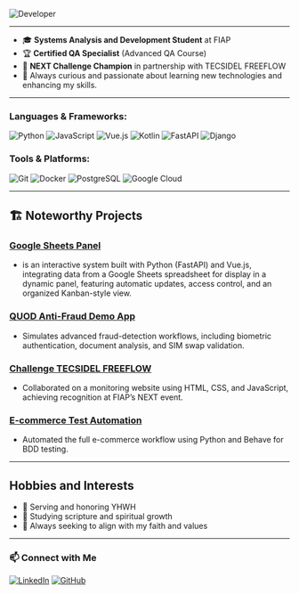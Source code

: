 ![Developer](https://media.giphy.com/media/v1.Y2lkPTc5MGI3NjExaG8yZTlvdGlybnRnYWIwMXRwaDF6ejQ5ZXR0MDRjZDFsdGFnYTU4YyZlcD12MV9naWZzX3NlYXJjaCZjdD1n/11KzOet1ElBDz2/giphy.gif)

---

- 🎓 **Systems Analysis and Development Student** at FIAP
- 🏆 **Certified QA Specialist** (Advanced QA Course)
- 🏅 **NEXT Challenge Champion** in partnership with TECSIDEL FREEFLOW
- 🌱 Always curious and passionate about learning new technologies and enhancing my skills.

---

### **Languages & Frameworks:**
![Python](https://img.shields.io/badge/Python-3776AB?style=for-the-badge&logo=python&logoColor=white)
![JavaScript](https://img.shields.io/badge/JavaScript-F7DF1E?style=for-the-badge&logo=javascript&logoColor=black)
![Vue.js](https://img.shields.io/badge/Vue.js-4FC08D?style=for-the-badge&logo=vue.js&logoColor=white)
![Kotlin](https://img.shields.io/badge/Kotlin-0095D5?style=for-the-badge&logo=kotlin&logoColor=white)
![FastAPI](https://img.shields.io/badge/FastAPI-009688?style=for-the-badge&logo=fastapi&logoColor=white)
![Django](https://img.shields.io/badge/Django-092E20?style=for-the-badge&logo=django&logoColor=white)

### **Tools & Platforms:**
![Git](https://img.shields.io/badge/Git-F05032?style=for-the-badge&logo=git&logoColor=white)
![Docker](https://img.shields.io/badge/Docker-2496ED?style=for-the-badge&logo=docker&logoColor=white)
![PostgreSQL](https://img.shields.io/badge/PostgreSQL-336791?style=for-the-badge&logo=postgresql&logoColor=white)
![Google Cloud](https://img.shields.io/badge/Google_Cloud-4285F4?style=for-the-badge&logo=google-cloud&logoColor=white)

---

## 🏗️ Noteworthy Projects

### **[Google Sheets Panel](https://github.com/rafaellpsm/googlesheets-py_vue)**

- is an interactive system built with Python (FastAPI) and Vue.js, integrating data from a Google Sheets spreadsheet for display in a dynamic panel, featuring automatic updates, access control, and an organized Kanban-style view.

### **[QUOD Anti-Fraud Demo App](https://youtu.be/oL5os4BxXFA)**

- Simulates advanced fraud-detection workflows, including biometric authentication, document analysis, and SIM swap validation.

### **[Challenge TECSIDEL FREEFLOW](https://github.com/rafaellpsm/challange_tecsidel_fiap)**

- Collaborated on a monitoring website using HTML, CSS, and JavaScript, achieving recognition at FIAP’s NEXT event.

### **[E-commerce Test Automation](https://github.com/Rafaelz7/automacao_ijj-ietech)**

- Automated the full e-commerce workflow using Python and Behave for BDD testing.

---

## Hobbies and Interests

- 🙏 Serving and honoring YHWH
- 📖 Studying scripture and spiritual growth
- 🌟 Always seeking to align with my faith and values

---

### 📫 Connect with Me
[![LinkedIn](https://img.shields.io/badge/LinkedIn-0A66C2?style=for-the-badge&logo=linkedin&logoColor=white)](www.linkedin.com/in/rafaelpsm-ywhw)
[![GitHub](https://img.shields.io/badge/GitHub-181717?style=for-the-badge&logo=github&logoColor=white)](https://github.com/rafaellpsm)


